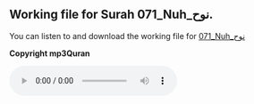 
## Working file for Surah 071_Nuh_نوح.

You can listen to and download the working file for [071_Nuh_نوح](https://server13.mp3quran.net/husr/071.mp3)

**Copyright mp3Quran**

<audio controls src="https://server13.mp3quran.net/husr/071.mp3"></audio>
